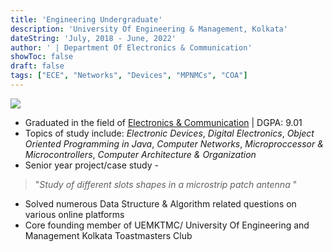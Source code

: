 ```yaml
---
title: 'Engineering Undergraduate'
description: 'University Of Engineering & Management, Kolkata'
dateString: 'July, 2018 - June, 2022'
author: ' | Department Of Electronics & Communication'
showToc: false
draft: false
tags: ["ECE", "Networks", "Devices", "MPNMCs", "COA"]
---
```

![](../uem.png#center)
- Graduated in the field of <u>Electronics & Communication</u> | DGPA: 9.01 
- Topics of study include: _Electronic Devices_, _Digital Electronics_, _Object Oriented Programming in Java_, 
                          _Computer Networks_, _Microproccessor & Microcontrollers_, _Computer Architecture & Organization_ 
- Senior year project/case study - 
> "_Study of different slots shapes in a microstrip patch antenna_ "
- Solved numerous Data Structure & Algorithm related questions on various online platforms
- Core founding member of UEMKTMC/ University Of Engineering and Management Kolkata Toastmasters Club

